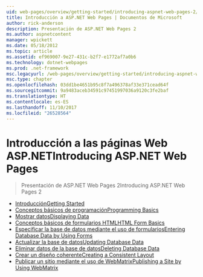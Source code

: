 ```yaml
---
uid: web-pages/overview/getting-started/introducing-aspnet-web-pages-2/index
title: Introducción a ASP.NET Web Pages | Documentos de Microsoft
author: rick-anderson
description: Presentación de ASP.NET Web Pages 2
ms.author: aspnetcontent
manager: wpickett
ms.date: 05/18/2012
ms.topic: article
ms.assetid: ef969007-9e27-431c-b2f7-e1772af7a0b6
ms.technology: dotnet-webpages
ms.prod: .net-framework
msc.legacyurl: /web-pages/overview/getting-started/introducing-aspnet-web-pages-2
msc.type: chapter
ms.openlocfilehash: 03dd1be4651b95c8f7a496378af33e371cead64f
ms.sourcegitcommit: 9a9483aceb34591c97451997036a9120c3fe2baf
ms.translationtype: HT
ms.contentlocale: es-ES
ms.lasthandoff: 11/10/2017
ms.locfileid: "26528564"
---
```

<a name="introducing-aspnet-web-pages"></a><span data-ttu-id="6ade6-103">Introducción a las páginas Web ASP.NET</span><span class="sxs-lookup"><span data-stu-id="6ade6-103">Introducing ASP.NET Web Pages</span></span>
====================
> <span data-ttu-id="6ade6-104">Presentación de ASP.NET Web Pages 2</span><span class="sxs-lookup"><span data-stu-id="6ade6-104">Introducing ASP.NET Web Pages 2</span></span>


- [<span data-ttu-id="6ade6-105">Introducción</span><span class="sxs-lookup"><span data-stu-id="6ade6-105">Getting Started</span></span>](getting-started.md)
- [<span data-ttu-id="6ade6-106">Conceptos básicos de programación</span><span class="sxs-lookup"><span data-stu-id="6ade6-106">Programming Basics</span></span>](intro-to-web-pages-programming.md)
- [<span data-ttu-id="6ade6-107">Mostrar datos</span><span class="sxs-lookup"><span data-stu-id="6ade6-107">Displaying Data</span></span>](displaying-data.md)
- [<span data-ttu-id="6ade6-108">Conceptos básicos de formularios HTML</span><span class="sxs-lookup"><span data-stu-id="6ade6-108">HTML Form Basics</span></span>](form-basics.md)
- [<span data-ttu-id="6ade6-109">Especificar la base de datos mediante el uso de formularios</span><span class="sxs-lookup"><span data-stu-id="6ade6-109">Entering Database Data by Using Forms</span></span>](entering-data.md)
- [<span data-ttu-id="6ade6-110">Actualizar la base de datos</span><span class="sxs-lookup"><span data-stu-id="6ade6-110">Updating Database Data</span></span>](updating-data.md)
- [<span data-ttu-id="6ade6-111">Eliminar datos de la base de datos</span><span class="sxs-lookup"><span data-stu-id="6ade6-111">Deleting Database Data</span></span>](deleting-data.md)
- [<span data-ttu-id="6ade6-112">Crear un diseño coherente</span><span class="sxs-lookup"><span data-stu-id="6ade6-112">Creating a Consistent Layout</span></span>](layouts.md)
- [<span data-ttu-id="6ade6-113">Publicar un sitio mediante el uso de WebMatrix</span><span class="sxs-lookup"><span data-stu-id="6ade6-113">Publishing a Site by Using WebMatrix</span></span>](publishing.md)
